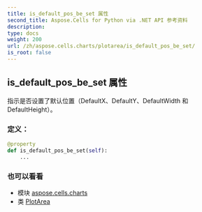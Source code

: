 ```yaml
---
title: is_default_pos_be_set 属性
second_title: Aspose.Cells for Python via .NET API 参考资料
description:
type: docs
weight: 200
url: /zh/aspose.cells.charts/plotarea/is_default_pos_be_set/
is_root: false
---
```

## is_default_pos_be_set 属性

指示是否设置了默认位置（DefaultX、DefaultY、DefaultWidth 和 DefaultHeight）。
### 定义：
```python
@property
def is_default_pos_be_set(self):
    ...
```

### 也可以看看
* 模块 [aspose.cells.charts](../../)
* 类 [PlotArea](/cells/python-net/zh/aspose.cells.charts/plotarea)
